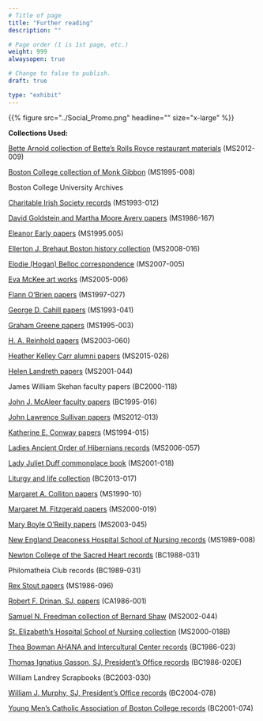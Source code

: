 ```yaml
---
# Title of page
title: "Further reading"
description: ""

# Page order (1 is 1st page, etc.)
weight: 999
alwaysopen: true

# Change to false to publish.
draft: true

type: "exhibit"
---
```


{{% figure src="../Social_Promo.png" headline="" size="x-large" %}}

__Collections Used:__

[Bette Arnold collection of Bette’s Rolls Royce restaurant materials](https://bc-primo.hosted.exlibrisgroup.com/primo-explore/fulldisplay?docid=ALMA-BC21420354730001021&context=L&vid=bclib_new&search_scope=bcl&tab=bcl_only&lang=en_US) (MS2012-009)

[Boston College collection of Monk Gibbon](https://bc-primo.hosted.exlibrisgroup.com/primo-explore/fulldisplay?docid=ALMA-BC21328743580001021&context=L&vid=bclib_new&search_scope=bcl&tab=bcl_only&lang=en_US) (MS1995-008)

Boston College University Archives

[Charitable Irish Society records](https://bc-primo.hosted.exlibrisgroup.com/primo-explore/fulldisplay?docid=ALMA-BC21341047400001021&context=L&vid=bclib_new&search_scope=bcl&tab=bcl_only&lang=en_US) (MS1993-012)

[David Goldstein and Martha Moore Avery papers](https://bc-primo.hosted.exlibrisgroup.com/primo-explore/fulldisplay?docid=ALMA-BC21387017070001021&context=L&vid=bclib_new&search_scope=bcl&tab=bcl_only&lang=en_US) (MS1986-167)

[Eleanor Early papers](https://bc-primo.hosted.exlibrisgroup.com/primo-explore/fulldisplay?docid=ALMA-BC21311150800001021&context=L&vid=bclib_new&search_scope=bcl&tab=bcl_only&lang=en_US) (MS1995.005)

[Ellerton J. Brehaut Boston history collection](https://bc-primo.hosted.exlibrisgroup.com/primo-explore/fulldisplay?docid=ALMA-BC21373998800001021&context=L&vid=bclib_new&search_scope=bcl&tab=bcl_only&lang=en_US) (MS2008-016)

[Elodie (Hogan) Belloc correspondence](https://bc-primo.hosted.exlibrisgroup.com/primo-explore/fulldisplay?docid=ALMA-BC21385362720001021&context=L&vid=bclib_new&search_scope=bcl&tab=bcl_only&lang=en_US) (MS2007-005)

[Eva McKee art works](https://bc-primo.hosted.exlibrisgroup.com/primo-explore/fulldisplay?docid=ALMA-BC21355787120001021&context=L&vid=bclib_new&search_scope=bcl&tab=bcl_only&lang=en_US) (MS2005-006)

[Flann O’Brien papers](https://bc-primo.hosted.exlibrisgroup.com/primo-explore/fulldisplay?docid=ALMA-BC21332671220001021&context=L&vid=bclib_new&search_scope=bcl&tab=bcl_only&lang=en_US) (MS1997-027)

[George D. Cahill papers](https://bc-primo.hosted.exlibrisgroup.com/primo-explore/fulldisplay?docid=ALMA-BC21422082920001021&context=L&vid=bclib_new&search_scope=bcl&tab=bcl_only&lang=en_US) (MS1993-041)

[Graham Greene papers](https://bc-primo.hosted.exlibrisgroup.com/primo-explore/fulldisplay?docid=ALMA-BC21351254200001021&context=L&vid=bclib_new&search_scope=bcl&tab=bcl_only&lang=en_US) (MS1995-003)

[H. A. Reinhold papers](https://bc-primo.hosted.exlibrisgroup.com/primo-explore/fulldisplay?docid=ALMA-BC21323241880001021&context=L&vid=bclib_new&search_scope=bcl&tab=bcl_only&lang=en_US) (MS2003-060)

[Heather Kelley Carr alumni papers](https://bc-primo.hosted.exlibrisgroup.com/primo-explore/fulldisplay?docid=ALMA-BC21470000720001021&context=L&vid=bclib_new&search_scope=bcl&tab=bcl_only&lang=en_US) (MS2015-026)

[Helen Landreth papers](https://bc-primo.hosted.exlibrisgroup.com/primo-explore/fulldisplay?docid=ALMA-BC21359576400001021&context=L&vid=bclib_new&search_scope=bcl&tab=bcl_only&lang=en_US) (MS2001-044)

James William Skehan faculty papers (BC2000-118)

[John J. McAleer faculty papers](https://bc-primo.hosted.exlibrisgroup.com/primo-explore/fulldisplay?docid=ALMA-BC21349383200001021&context=L&vid=bclib_new&search_scope=bcl&tab=bcl_only&lang=en_US) (BC1995-016)

[John Lawrence Sullivan papers](https://bc-primo.hosted.exlibrisgroup.com/primo-explore/fulldisplay?docid=ALMA-BC21422799570001021&context=L&vid=bclib_new&search_scope=bcl&tab=bcl_only&lang=en_US) (MS2012-013)

[Katherine E. Conway papers](https://bc-primo.hosted.exlibrisgroup.com/primo-explore/fulldisplay?docid=ALMA-BC21360409610001021&context=L&vid=bclib_new&search_scope=bcl&tab=bcl_only&lang=en_US) (MS1994-015)

[Ladies Ancient Order of Hibernians records](https://bc-primo.hosted.exlibrisgroup.com/primo-explore/fulldisplay?docid=ALMA-BC21437826370001021&context=L&vid=bclib_new&search_scope=bcl&tab=bcl_only&lang=en_US) (MS2006-057)

[Lady Juliet Duff commonplace book](https://bc-primo.hosted.exlibrisgroup.com/primo-explore/fulldisplay?docid=ALMA-BC21437826370001021&context=L&vid=bclib_new&search_scope=bcl&tab=bcl_only&lang=en_US) (MS2001-018)

[Liturgy and life collection](https://bc-primo.hosted.exlibrisgroup.com/primo-explore/fulldisplay?docid=ALMA-BC21440260550001021&context=L&vid=bclib_new&search_scope=bcl&tab=bcl_only&lang=en_US) (BC2013-017)

[Margaret A. Colliton papers](https://bc-primo.hosted.exlibrisgroup.com/primo-explore/fulldisplay?docid=ALMA-BC21332670450001021&context=L&vid=bclib_new&search_scope=bcl&tab=bcl_only&lang=en_US) (MS1990-10)

[Margaret M. Fitzgerald papers](https://bc-primo.hosted.exlibrisgroup.com/primo-explore/fulldisplay?docid=ALMA-BC21372539030001021&context=L&vid=bclib_new&search_scope=bcl&tab=bcl_only&lang=en_US) (MS2000-019)

[Mary Boyle O’Reilly papers](https://bc-primo.hosted.exlibrisgroup.com/primo-explore/fulldisplay?docid=ALMA-BC21380118680001021&context=L&vid=bclib_new&search_scope=bcl&tab=bcl_only&lang=en_US) (MS2003-045)

[New England Deaconess Hospital School of Nursing records](https://bc-primo.hosted.exlibrisgroup.com/primo-explore/fulldisplay?docid=ALMA-BC21352763480001021&context=L&vid=bclib_new&search_scope=bcl&tab=bcl_only&lang=en_US) (MS1989-008)

[Newton College of the Sacred Heart records](https://bc-primo.hosted.exlibrisgroup.com/primo-explore/fulldisplay?docid=ALMA-BC21323284070001021&context=L&vid=bclib_new&search_scope=bcl&tab=bcl_only&lang=en_US) (BC1988-031)

Philomatheia Club records (BC1989-031)

[Rex Stout papers](https://bc-primo.hosted.exlibrisgroup.com/primo-explore/fulldisplay?docid=ALMA-BC21323242860001021&context=L&vid=bclib_new&search_scope=bcl&tab=bcl_only&lang=en_US) (MS1986-096)

[Robert F. Drinan, SJ, papers](https://bc-primo.hosted.exlibrisgroup.com/primo-explore/fulldisplay?docid=ALMA-BC21318075190001021&context=L&vid=bclib_new&search_scope=bcl&tab=bcl_only&lang=en_US) (CA1986-001)

[Samuel N. Freedman collection of Bernard Shaw](https://bc-primo.hosted.exlibrisgroup.com/primo-explore/fulldisplay?docid=ALMA-BC21354365750001021&context=L&vid=bclib_new&search_scope=bcl&tab=bcl_only&lang=en_US) (MS2002-044)

[St. Elizabeth’s Hospital School of Nursing collection](https://bc-primo.hosted.exlibrisgroup.com/primo-explore/fulldisplay?docid=ALMA-BC21459187360001021&context=L&vid=bclib_new&search_scope=bcl&tab=bcl_only&lang=en_US) (MS2000-018B)

[Thea Bowman AHANA and Intercultural Center records](https://bc-primo.hosted.exlibrisgroup.com/primo-explore/fulldisplay?docid=ALMA-BC21476642360001021&context=L&vid=bclib_new&search_scope=bcl&tab=bcl_only&lang=en_US) (BC1986-023)

[Thomas Ignatius Gasson, SJ, President’s Office records](https://bc-primo.hosted.exlibrisgroup.com/primo-explore/fulldisplay?docid=ALMA-BC21331141970001021&context=L&vid=bclib_new&search_scope=bcl&tab=bcl_only&lang=en_US) (BC1986-020E)

William Landrey Scrapbooks (BC2003-030)

[William J. Murphy, SJ, President’s Office records](https://bc-primo.hosted.exlibrisgroup.com/primo-explore/fulldisplay?docid=ALMA-BC21331161380001021&context=L&vid=bclib_new&search_scope=bcl&tab=bcl_only&lang=en_US) (BC2004-078)

[Young Men’s Catholic Association of Boston College records](https://bc-primo.hosted.exlibrisgroup.com/primo-explore/fulldisplay?docid=ALMA-BC21313146000001021&context=L&vid=bclib_new&search_scope=bcl&tab=bcl_only&lang=en_US) (BC2001-074)
